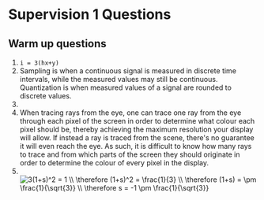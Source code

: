 # Supervision 1 Questions

## Warm up questions

1. `i = 3(hx+y)`
2. Sampling is when a continuous signal is measured in discrete time intervals, while the measured values may still be continuous. Quantization is when measured values of a signal are rounded to discrete values.
3. 
4. When tracing rays from the eye, one can trace one ray from the eye through each pixel of the screen in order to determine what colour each pixel should be, thereby achieving the maximum resolution your display will allow. If instead a ray is traced from the scene, there's no guarantee it will even reach the eye. As such, it is difficult to know how many rays to trace and from which parts of the screen they should originate in order to determine the colour of every pixel in the display.
5. <br/><img src="https://latex.codecogs.com/gif.latex?3(1&plus;s)^2&space;=&space;1&space;\\&space;\therefore&space;(1&plus;s)^2&space;=&space;\frac{1}{3}&space;\\&space;\therefore&space;(1&plus;s)&space;=&space;\pm&space;\frac{1}{\sqrt{3}}&space;\\&space;\therefore&space;s&space;=&space;-1&space;\pm&space;\frac{1}{\sqrt{3}}" title="3(1+s)^2 = 1 \\ \therefore (1+s)^2 = \frac{1}{3} \\ \therefore (1+s) = \pm \frac{1}{\sqrt{3}} \\ \therefore s = -1 \pm \frac{1}{\sqrt{3}}" />